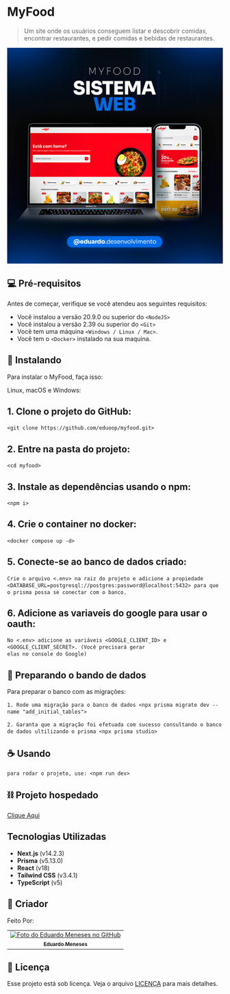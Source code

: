 # MyFood

> Um site onde os usuários conseguem listar e descobrir comidas, encontrar restaurantes, e pedir comidas e bebidas de restaurantes.

![project presentation](images/project-presentation.png)

## 💻 Pré-requisitos

Antes de começar, verifique se você atendeu aos seguintes requisitos:

- Você instalou a versão 20.9.0 ou superior do `<NodeJS>`
- Você instalou a versão 2.39 ou superior do `<Git>`
- Você tem uma máquina `<Windows / Linux / Mac>`.
- Você tem o `<Docker>` instalado na sua maquina.

## 🚀 Instalando

Para instalar o MyFood, faça isso:

Linux, macOS e Windows:

## 1. Clone o projeto do GitHub:

```
<git clone https://github.com/eduoop/myfood.git>
```

## 2. Entre na pasta do projeto:

```
<cd myfood>
```

## 3. Instale as dependências usando o npm:

```
<npm i>
```

## 4. Crie o container no docker:

```
<docker compose up -d>
```

## 5. Conecte-se ao banco de dados criado:

```
Crie o arquivo <.env> na raiz do projeto e adicione a propiedade <DATABASE_URL=postgresql://postgres:password@localhost:5432> para que o prisma possa se conectar com o banco.
```

## 6. Adicione as variaveis do google para usar o oauth:

```
No <.env> adicione as variáveis <GOOGLE_CLIENT_ID> e <GOOGLE_CLIENT_SECRET>. (Você precisará gerar
elas no console do Google)

```

## 🎲 Preparando o bando de dados

Para preparar o banco com as migrações:

```
1. Rode uma migração para o banco de dados <npx prisma migrate dev --name "add_initial_tables">
```

```
2. Garanta que a migração foi efetuada com sucesso consultando o banco de dados ultilizando o prisma <npx prisma studio>
```

## ☕ Usando

```
para rodar o projeto, use: <npm run dev>
```

## ⛓️ Projeto hospedado

[Clique Aqui](https://myfoodv1.vercel.app/)

## Tecnologias Utilizadas

- **Next.js** (v14.2.3)
- **Prisma** (v5.13.0)
- **React** (v18)
- **Tailwind CSS** (v3.4.1)
- **TypeScript** (v5)

## 🤝 Criador

Feito Por:

<table>
  <tr>
    <td align="center">
      <a href="#" title="defina o titulo do link">
        <img src="https://avatars.githubusercontent.com/u/85969484?s=400&u=b0e89e575a7cb91fc9f8a69e126a9d7587aa9478&v=4" width="100px;" alt="Foto do Eduardo Meneses no GitHub"/><br>
        <sub>
          <b>Eduardo Meneses</b>
        </sub>
      </a>
    </td>
  </tr>
</table>

## 📝 Licença

Esse projeto está sob licença. Veja o arquivo [LICENÇA](LICENSE.md) para mais detalhes.
